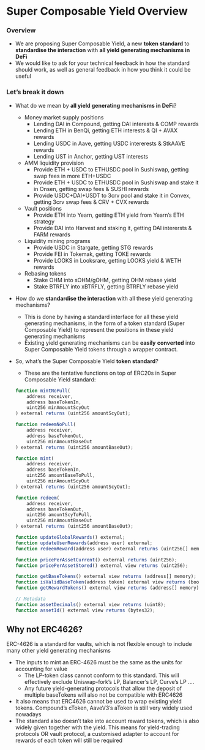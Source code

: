 # Super Composable Yield Overview

### Overview

- We are proposing Super Composable Yield, a new **token standard** to **standardise the interaction** with **all yield generating mechanisms in DeFi**
- We would like to ask for your technical feedback in how the standard should work, as well as general feedback in how you think it could be useful

### Let’s break it down

- What do we mean by **all yield generating mechanisms in DeFi**?
    - Money market supply positions
        - Lending DAI in Compound, getting DAI interests & COMP rewards
        - Lending ETH in BenQi, getting ETH interests & QI + AVAX rewards
        - Lending USDC in Aave, getting USDC intererests & StkAAVE rewards
        - Lending UST in Anchor, getting UST interests
    - AMM liquidity provision
        - Provide ETH + USDC to ETHUSDC pool in Sushiswap, getting swap fees in more ETH+USDC
        - Provide ETH + USDC to ETHUSDC pool in Sushiswap and stake it in Onsen, getting swap fees & SUSHI rewards
        - Provide USDC+DAI+USDT to 3crv pool and stake it in Convex, getting 3crv swap fees & CRV + CVX rewards
    - Vault positions
        - Provide ETH into Yearn, getting ETH yield from Yearn’s ETH strategy
        - Provide DAI into Harvest and staking it, getting DAI interersts & FARM rewards
    - Liquidity mining programs
        - Provide USDC in Stargate, getting STG rewards
        - Provide FEI in Tokemak, getting TOKE rewards
        - Provide LOOKS in Looksrare, getting LOOKS yield & WETH rewards
    - Rebasing tokens
        - Stake OHM into sOHM/gOHM, getting OHM rebase yield
        - Stake BTRFLY into xBTRFLY, getting BTRFLY rebase yield
- How do we **standardise the interaction** with all these yield generating mechanisms?
    - This is done by having a standard interface for all these yield generating mechanisms, in the form of a token standard (Super Composable Yield) to represent the positions in these yield generating mechanisms
    - Existing yield generating mechanisms can be **easily** **converted** into Super Composable Yield tokens through a wrapper contract.
- So, what’s the Super Composable Yield **token standard**?
    - These are the tentative functions on top of ERC20s in Super Composable Yield standard:

    ```jsx
    function mintNoPull(
        address receiver,
        address baseTokenIn,
        uint256 minAmountScyOut
    ) external returns (uint256 amountScyOut);

    function redeemNoPull(
        address receiver,
        address baseTokenOut,
        uint256 minAmountBaseOut
    ) external returns (uint256 amountBaseOut);

    function mint(
        address receiver,
        address baseTokenIn,
        uint256 amountBaseToPull,
        uint256 minAmountScyOut
    ) external returns (uint256 amountScyOut);

    function redeem(
        address receiver,
        address baseTokenOut,
        uint256 amountScyToPull,
        uint256 minAmountBaseOut
    ) external returns (uint256 amountBaseOut);

    function updateGlobalRewards() external;
    function updateUserRewards(address user) external;
    function redeemReward(address user) external returns (uint256[] memory outAmounts);

    function pricePerAssetCurrent() external returns (uint256);
    function pricePerAssetStored() external view returns (uint256);

    function getBaseTokens() external view returns (address[] memory);
    function isValidBaseToken(address token) external view returns (bool);
    function getRewardTokens() external view returns (address[] memory);

    // Metadata
    function assetDecimals() external view returns (uint8);
    function assetId() external view returns (bytes32);
    ```

## Why not ERC4626?

ERC-4626 is a standard for vaults, which is not flexible enough to include many other yield generating mechanisms

- The inputs to mint an ERC-4626 must be the same as the units for accounting for value
    - The LP-token class cannot conform to this standard. This will effectively exclude Uniswap-fork’s LP, Balancer’s LP, Curve’s LP ....
    - Any future yield-generating protocols that allow the deposit of multiple baseTokens will also not be compatible with ERC4626
- It also means that ERC4626 cannot be used to wrap existing yield tokens. Compound’s cToken, AaveV3’s aToken is still very widely used nowadays
- The standard also doesn’t take into account reward tokens, which is also widely given together with the yield. This means for yield-trading protocols OR vault protocol, a customised adapter to account for rewards of each token will still be required
